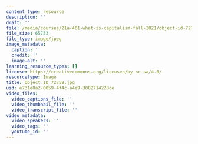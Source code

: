 ```yaml
---
content_type: resource
description: ''
draft: ''
file: /media/courses/21a-461-what-is-capitalism-fall-2021/object-id-72759.jpg
file_size: 65733
file_type: image/jpeg
image_metadata:
  caption: ''
  credit: ''
  image-alt: ''
learning_resource_types: []
license: https://creativecommons.org/licenses/by-nc-sa/4.0/
resourcetype: Image
title: Object ID 72759.jpg
uid: e731e8a2-0059-4f4c-a4e9-3082714228ce
video_files:
  video_captions_file: ''
  video_thumbnail_file: ''
  video_transcript_file: ''
video_metadata:
  video_speakers: ''
  video_tags: ''
  youtube_id: ''
---
```

